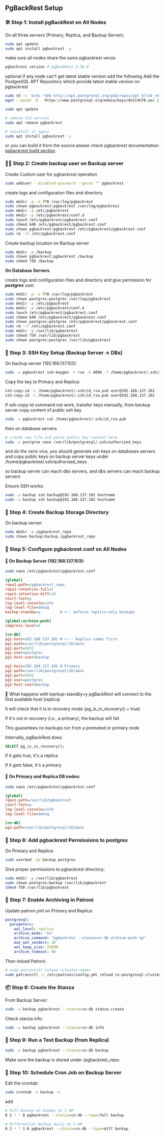## PgBackRest Setup

### 🛠️ Step 1: Install pgBackRest on All Nodes

On all three servers (Primary, Replica, and Backup Server):

```bash
sudo apt update
sudo apt install pgbackrest -y
```

make sure all nodes share the same pgbackrest versio

```bash
pgbackrest version # pgBackRest 2.56.0

```

optional if any node can't get latest stable version add the following
Add the PostgreSQL APT Repository which provide latest stable version on pgbackrest

```bash
sudo sh -c 'echo "deb http://apt.postgresql.org/pub/repos/apt $(lsb_release -cs)-pgdg main" > /etc/apt/sources.list.d/pgdg.list'
wget --quiet -O - https://www.postgresql.org/media/keys/ACCC4CF8.asc | sudo apt-key add -

sudo apt update

# remove old version
sudo apt remove pgbackrest

# reinstall it again
sudo apt install pgbackrest -y
```

or you can build it from the source please check pgbackrest documentation [pgbackrest build section](https://pgbackrest.org/user-guide.html#build)

### 🧑‍🔧 Step 2: Create backup user on Backup server

Create Custom user for pgbackrest operation

```bash
sudo adduser --disabled-password --gecos "" pgbackrest
```

create logs and configuration files and directory

```bash
sudo mkdir -p -m 770 /var/log/pgbackrest
sudo chown pgbackrest:pgbackrest /var/log/pgbackrest
sudo mkdir -p /etc/pgbackrest
sudo mkdir -p /etc/pgbackrest/conf.d
sudo touch /etc/pgbackrest/pgbackrest.conf
sudo chmod 640 /etc/pgbackrest/pgbackrest.conf
sudo chown pgbackrest:pgbackrest /etc/pgbackrest/pgbackrest.conf
sudo rm -rf /etc/pgbackrest.conf
```

Create backup location on Backup server

```bash
sudo mkdir -p /backup
sudo chown pgbackrest:pgbackrest /backup
sudo chmod 750 /backup
```

**On Database Servers**

create logs and configuration files and directory and give permission for **_postgres_** user.

```bash
sudo mkdir -p -m 770 /var/log/pgbackrest
sudo chown postgres:postgres /var/log/pgbackrest
sudo mkdir -p /etc/pgbackrest
sudo mkdir -p /etc/pgbackrest/conf.d
sudo touch /etc/pgbackrest/pgbackrest.conf
sudo chmod 640 /etc/pgbackrest/pgbackrest.conf
sudo chown postgres:postgres /etc/pgbackrest/pgbackrest.conf
sudo rm -rf /etc/pgbackrest.conf
sudo mkdir -p /var/lib/pgbackrest
sudo chmod 750 /var/lib/pgbackrest
sudo chown postgres:postgres /var/lib/pgbackrest
```

### 🔑 Step 3: SSH Key Setup (Backup Server → DBs)

On backup server (192.168.137.103):

```bash
sudo -u pgbackrest ssh-keygen -t rsa -b 4096 -f /home/pgbackrest/.ssh/id_rsa -N ""
```

Copy the key to Primary and Replica:

```bash
ssh-copy-id -i /home/pgbackrest/.ssh/id_rsa.pub user@192.168.137.101
ssh-copy-id -i /home/pgbackrest/.ssh/id_rsa.pub user@192.168.137.102
```

If ssh-copy-id command not work, transfer keys manually,
from backup server copy content of public ssh key

```bash
sudo -u pgbackrest cat /home/pgbackrest/.ssh/id_rsa.pub
```

then on database servers

```bash
# create new file and paste public key content here
sudo -u postgres nano /var/lib/postgresql/.ssh/authorized_keys
```

and do the veris vice, you should generate ssh keys on databases servers and copy public keys on backup server keys under /home/pgbackrest/.ssh/authorized_keys

so backup server can reach dbs servers, and dbs servers can reach backup servers

Ensure SSH works:

```bash
sudo -u backup ssh backup@192.168.137.101 hostname
sudo -u backup ssh backup@192.168.137.102 hostname
```

### 📁 Step 4: Create Backup Storage Directory

On backup server:

```bash
sudo mkdir -p /pgbackrest_repo
sudo chown backup:backup /pgbackrest_repo
```

### 📝 Step 5: Configure pgbackrest.conf on All Nodes

#### 🧩 On Backup Server (192.168.137.103):

```bash
sudo nano /etc/pgbackrest/pgbackrest.conf
```

```ini
[global]
repo1-path=/pgbackrest_repo
repo1-retention-full=7
repo1-retention-diff=14
start-fast=y
log-level-console=info
log-level-file=debug
backup-standby=y         # <-- enforce replica-only backups

[global:archive-push]
compress-level=3

[cn-db]
pg1-host=192.168.137.102 # <--- Replica comes first
pg1-path=/var/lib/postgresql/16/main
pg1-port=5432
pg1-user=postgres
pg1-host-user=backup

pg2-host=192.168.137.101 # Primary
pg2-path=/var/lib/postgresql/16/main
pg2-port=5432
pg2-user=postgres
pg2-host-user=backup
```

🧠 What happens with backup-standby=y
pgBackRest will connect to the first available host (replica)

It will check that it is in recovery mode (pg_is_in_recovery() = true)

If it's not in recovery (i.e., a primary), the backup will fail

This guarantees no backups run from a promoted or primary node

Internally, pgBackRest does:

```sql
SELECT pg_is_in_recovery();
```

If it gets true, it's a replica

If it gets false, it's a primary

#### 🧩 On Primary and Replica DB nodes:

```bash
sudo nano /etc/pgbackrest/pgbackrest.conf
```

```ini
[global]
repo1-path=/var/lib/pgbackrest
start-fast=y
log-level-console=info
log-level-file=debug

[cn-db]
pg1-path=/var/lib/postgresql/16/main

```

### 🪪 Step 6: Add pgbackrest Permissions to postgres

On Primary and Replica:

```bash
sudo usermod -aG backup postgres
```

Give proper permissions to pgbackrest directory:

```bash
sudo mkdir -p /var/lib/pgbackrest
sudo chown postgres:backup /var/lib/pgbackrest
chmod 750 /var/lib/pgbackrest

```

### 🔄 Step 7: Enable Archiving in Patroni

Update patroni.yml on Primary and Replica:

```yaml
postgresql:
  parameters:
    wal_level: replica
    archive_mode: "on"
    archive_command: "pgbackrest --stanza=cn-db archive-push %p"
    max_wal_senders: 10
    wal_keep_size: 256MB
    archive_timeout: 60
```

Then reload Patroni:

```bash
# sudo patronictl reload <cluster-name>
sudo patronictl -c /etc/patroni/config.yml reload cn-postgresql-cluster

```

### 📦 Step 8: Create the Stanza

From Backup Server:

```bash
sudo -u backup pgbackrest --stanza=cn-db stanza-create
```

Check stanza info:

```bash
sudo -u backup pgbackrest --stanza=cn-db info

```

### 🧪 Step 9: Run a Test Backup (from Replica)

```bash
sudo -u backup pgbackrest --stanza=cn-db backup
```

Make sure the backup is stored under /pgbackrest_repo.

### 📅 Step 10: Schedule Cron Job on Backup Server

Edit the crontab:

```bash
sudo crontab -u backup -e
```

add

```bash
# Full backup on Sunday at 1 AM
0 1 * * 0 pgbackrest --stanza=cn-db --type=full backup

# Differential backup daily at 2 AM
0 2 * * 1-6 pgbackrest --stanza=cn-db --type=diff backup

```

